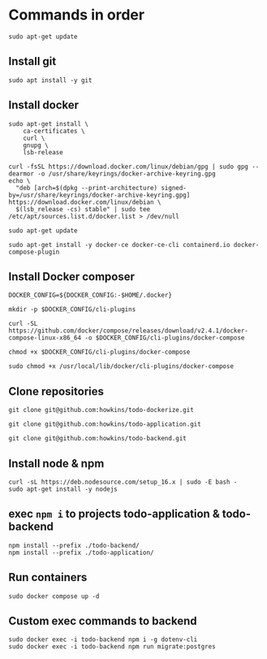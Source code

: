# Commands in order

```
sudo apt-get update
```

## Install git
```
sudo apt install -y git
```

## Install docker
```
sudo apt-get install \
    ca-certificates \
    curl \
    gnupg \
    lsb-release

curl -fsSL https://download.docker.com/linux/debian/gpg | sudo gpg --dearmor -o /usr/share/keyrings/docker-archive-keyring.gpg
echo \
  "deb [arch=$(dpkg --print-architecture) signed-by=/usr/share/keyrings/docker-archive-keyring.gpg] https://download.docker.com/linux/debian \
  $(lsb_release -cs) stable" | sudo tee /etc/apt/sources.list.d/docker.list > /dev/null

sudo apt-get update

sudo apt-get install -y docker-ce docker-ce-cli containerd.io docker-compose-plugin
```

## Install Docker composer

```
DOCKER_CONFIG=${DOCKER_CONFIG:-$HOME/.docker}

mkdir -p $DOCKER_CONFIG/cli-plugins

curl -SL https://github.com/docker/compose/releases/download/v2.4.1/docker-compose-linux-x86_64 -o $DOCKER_CONFIG/cli-plugins/docker-compose

chmod +x $DOCKER_CONFIG/cli-plugins/docker-compose

sudo chmod +x /usr/local/lib/docker/cli-plugins/docker-compose
```

## Clone repositories
```
git clone git@github.com:howkins/todo-dockerize.git

git clone git@github.com:howkins/todo-application.git

git clone git@github.com:howkins/todo-backend.git
```

## Install node & npm
```
curl -sL https://deb.nodesource.com/setup_16.x | sudo -E bash -
sudo apt-get install -y nodejs
```


## exec `npm i` to projects todo-application & todo-backend
```
npm install --prefix ./todo-backend/
npm install --prefix ./todo-application/
```

## Run containers
```
sudo docker compose up -d
```

## Custom exec commands to backend
```
sudo docker exec -i todo-backend npm i -g dotenv-cli
sudo docker exec -i todo-backend npm run migrate:postgres
```
